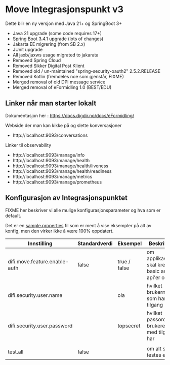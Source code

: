 # Move Integrasjonspunkt v3

Dette blir en ny versjon med Java 21+ og SpringBoot 3+

- Java 21 upgrade (some code requires 17+)
- Spring Boot 3.4.1 upgrade (lots of changes)
- Jakarta EE migrering (from SB 2.x)
- JUnit upgrade
- All jaxb/jaxws usage migrated to jakarata
- Removed Spring Cloud
- Removed Sikker Digital Post Klient
- Removed old / un-maintained "spring-security-oauth2" 2.5.2.RELEASE
- Removed Kotlin (fremdeles noe som gjenstår, FIXME)
- Merged removal of old DPI message service
- Merged removal of eFormidling 1.0 (BEST/EDU)


## Linker når man starter lokalt

Dokumentasjon her : https://docs.digdir.no/docs/eFormidling/

Webside der man kan kikke på og slette konversasjoner
- http://localhost:9093/conversations

Linker til observability
- http://localhost:9093/manage/info
- http://localhost:9093/manage/health
- http://localhost:9093/manage/health/liveness
- http://localhost:9093/manage/health/readiness
- http://localhost:9093/manage/metrics
- http://localhost:9093/manage/prometheus


## Konfigurasjon av Integrasjonspunktet
FIXME her beskriver vi alle mulige konfigurasjonsparameter og hva som er default.

Det er en [sample.properties](integrasjonspunkt-local.sample.properties) fil som er ment å vise eksempler på
alt av konfig, men den virker ikke å være 100% oppdatert.

| Innstilling | Standardverdi | Eksempel     | Beskrivelse                                             |
|-------------|---------------|--------------|---------------------------------------------------------|
| difi.move.feature.enable-auth | false         | true / false | om applikasjonen skal kreve basic auth på api'er og web |
| difi.security.user.name    |               | ola          | hvilket brukernavn som har tilgang                      
| difi.security.user.password   |               | topsecret    | hvilket passord brukeren med tilgang har                |
|    |       |              |  |
| test.all    | false       |              | om alt skal testes eller ei |